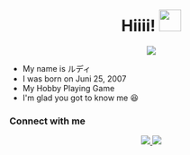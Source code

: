 <h1 align="center">Hiiii! <img src="https://github.com/GuraBot404/gif/blob/main/gif.gif" width="39px" alt=""><br></h1>
<p align="center">
<img align="center" height="auto" src="https://github.com/GuraBot404/gif/blob/main/83c51c0e7a340e6b3d30de2e9e2a1393.gif"/>

<p align="center">

- My name is ルディ
- I was born on Juni 25, 2007
- My Hobby Playing Game
- I'm glad you got to know me 😆

<p align="center">

### Connect with me 
<p align="center">
  <a href="https://discord.com/users/907169033764356097"><img src="https://img.shields.io/badge/Discord-E4405F?style=for-the-badge&logo=discord&logoColor=white"/> 
  <a href="https://wa.me/6285703155153"><img src="https://img.shields.io/badge/WhatsApp-25D366?style=for-the-badge&logo=whatsapp&logoColor=white" />
<p align="center">
